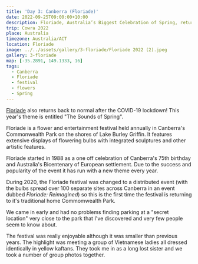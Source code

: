 ```yaml
---
title: 'Day 3: Canberra (Floriade)'
date: 2022-09-25T09:00:00+10:00
description: Floriade, Australia’s Biggest Celebration of Spring, returns to Commonwealth Park in Canberra.
trip: Cowra 2022
place: Australia
timezone: Australia/ACT
location: Floriade
image: ../../assets/gallery/3-floriade/Floriade 2022 (2).jpeg
gallery: 3-floriade
map: [-35.2891, 149.1333, 16]
tags:
  - Canberra
  - Floriade
  - festival
  - flowers
  - Spring
---
```


[Floriade](https://floriadeaustralia.com/) also returns back to normal after the COVID-19 lockdown! This year's theme is entitled "The Sounds of Spring".

Floriade is a flower and entertainment festival held annually in Canberra's Commonwealth Park on the shores of Lake Burley Griffin. It features extensive displays of flowering bulbs with integrated sculptures and other artistic features.

Floriade started in 1988 as a one off celebration of Canberra's 75th birthday and Australia's Bicentenary of European settlement. Due to the success and popularity of the event it has run with a new theme every year.

During 2020, the Floriade festival was changed to a distributed event (with the bulbs spread over 100 separate sites across Canberra in an event dubbed _Floriade: Reimagined_) so this is the first time the festival is returning to it's traditional home Commomwealth Park.

We came in early and had no problems finding parking at a "secret location" very close to the park that I've discovered and very few people seem to know about.

The festival was really enjoyable although it was smaller than previous years. The highlight was meeting a group of Vietnamese ladies all dressed identically in yellow kaftans. They took me in as a long lost sister and we took a number of group photos together.
